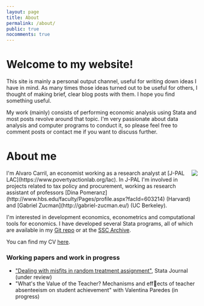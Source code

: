 ```yaml
---
layout: page
title: About
permalink: /about/
public: true
nocomments: true
---
```


# Welcome to my website!

This site is mainly a personal output channel, useful for writing down ideas I have in mind. As many times those ideas turned out to be useful for others, I thought of making brief, clear blog posts with them. I hope you find something useful.

My work (mainly) consists of performing economic analysis using Stata and most posts revolve around that topic. I'm very passionate about data analysis and computer programs to conduct it, so please feel free to comment posts or contact me if you want to discuss further.

# About me

<img style="float: right;margin-left:10px;" src="..\files\photo_cv.jpg">
I'm Alvaro Carril, an economist working as a research analyst at [J-PAL LAC](https://www.povertyactionlab.org/lac). In J-PAL I'm involved in projects related to tax policy and procurement, working as research assistant of professors [Dina Pomeranz](http://www.hbs.edu/faculty/Pages/profile.aspx?facId=603214) (Harvard) and [Gabriel Zucman](http://gabriel-zucman.eu/) (UC Berkeley).

I'm interested in development economics, econometrics and computational tools for economics. I have developed several Stata programs, all of which are available in my [Git repo](http://www.github.com/acarril) or at the [SSC Archive](https://ideas.repec.org/f/pca1141.html).

You can find my CV [here](https://www.dropbox.com/s/oow36pf0wyevnc4/CV_acarril.pdf?dl=0).

### Working papers and work in progress

- ["Dealing with misfits in random treatment assignment"](https://www.researchgate.net/publication/292091060_Dealing_with_misfits_in_random_treatment_assignment), Stata Journal (under review)
- "What's the Value of the Teacher? Mechanisms and effects of teacher absenteeism on
student achievement" with Valentina Paredes (in progress)
